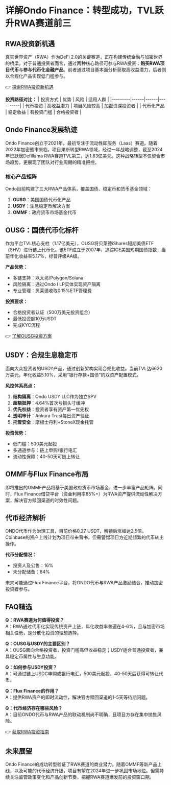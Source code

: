 # 详解Ondo Finance：转型成功，TVL跃升RWA赛道前三

## RWA投资新机遇
真实世界资产（RWA）作为DeFi 2.0的关键赛道，正在构建传统金融与加密世界的桥梁。对于普通投资者而言，通过两种核心路径可参与RWA投资：**购买RWA项目代币**与**参与代币化金融产品**。前者通过项目基本面分析获取高收益潜力，后者则以合规化产品实现低门槛参与。

👉 [探索RWA投资新机遇](https://bit.ly/okx_welcome)

**投资路径对比：**
| 投资方式 | 优势 | 风险 | 适用人群 |
|---------|------|------|----------|
| 代币投资 | 高收益潜力 | 项目风险较高 | 加密资深投资者 |
| 代币化产品 | 稳定收益 | 有投资门槛 | 合格投资者 |

## Ondo Finance发展轨迹
Ondo Finance创立于2021年，最初专注于流动性即服务（Laas）赛道。随着2022年加密熊市来临，项目果断转型RWA领域，经过一年战略调整，截至2024年已跃居Defillama RWA赛道TVL第三，达1.83亿美元。这种战略转型不仅契合市场趋势，更展现了团队对行业周期的精准把控。

### 核心产品矩阵
Ondo目前构建了三大RWA产品体系，覆盖国债、稳定币和货币基金领域：
1. **OUSG**：美国国债代币化产品
2. **USDY**：生息稳定币解决方案
3. **OMMF**：政府货币市场基金代币

## OUSG：国债代币化标杆
作为平台TVL核心支柱（1.17亿美元），OUSG将贝莱德iShares短期美债ETF（SHV）进行链上代币化。该ETF成立于2007年，追踪ICE美国短期国债指数，当前年化收益率5.17%，标普评级AA级。

**产品优势：**
- 多链支持：以太坊/Polygon/Solana
- 风险隔离：通过Ondo I LP实体实现资产隔离
- 专业管理：贝莱德收取0.15%ETF管理费

**投资要求：**
- 合格投资者认证（500万美元投资组合）
- 最低投资额10万USDT
- 完成KYC流程

👉 [了解OUSG投资方案](https://bit.ly/okx_welcome)

## USDY：合规生息稳定币
面向大众投资者的USDY产品，通过创新架构实现合规化收益。当前TVL达6620万美元，年化收益5.10%，采用"银行存款+国债"的双资产配置模式。

**风控体系亮点：**
1. **结构隔离**：Ondo USDY LLC作为独立SPV
2. **超额抵押**：4.64%首次亏损头寸缓冲
3. **优先权益**：投资者享有资产第一优先权
4. **透明审计**：Ankura Trust每日资产验证
5. **托管安全**：摩根士丹利+StoneX现金托管

**投资优势：**
- 低门槛：500美元起投
- 多通道参与：链上申购/银行电汇
- 流动性保障：40-50天可链上转让

## OMMF与Flux Finance布局
即将推出的OMMF产品将基于美国政府货币市场基金，进一步丰富产品矩阵。同时，Flux Finance借贷平台（资金利用率85%+）为RWA资产提供流动性解决方案，解决官方赎回渠道的时效性问题。

## 代币经济解析
ONDO代币作为治理工具，目前价格0.27 USDT，解锁后涨幅达2.5倍。Coinbase的资产上线计划为项目带来背书，但需警惕项目方近期频繁的代币转出操作。

**代币分配情况：**
- 投资人及公售：16%
- 未分配储备：84%

未来可能通过Flux Finance平台，将ONDO代币与RWA产品激励结合，推动加密投资者参与。

## FAQ精选

**Q：RWA赛道为何值得投资？**  
A：RWA通过代币化实现传统资产上链，年化收益率普遍在4-6%，且与加密市场相关性低，是分散化投资的理想选择。

**Q：OUSG与USDY的主要区别？**  
A：OUSG面向合格投资者，投资门槛高但收益稳定；USDY适合普通投资者，兼具稳定币属性与生息功能。

**Q：如何参与USDY投资？**  
A：可通过链上USDC申购或银行电汇，500美元起投，40-50天后获得可转让代币。

**Q：Flux Finance的作用？**  
A：提供RWA资产的即时流动性，解决官方赎回渠道的1-5天等待期问题。

**Q：代币经济存在哪些风险？**  
A：目前ONDO代币与RWA产品的联动机制尚不明确，且项目方存在集中抛售风险。

👉 [获取RWA投资指南](https://bit.ly/okx_welcome)

## 未来展望
Ondo Finance的成功转型验证了RWA赛道的商业潜力。随着OMMF等新产品上线，以及可能的代币经济升级，项目有望在2024年进一步巩固市场地位。但需持续关注监管政策变化和产品创新节奏，把握RWA赛道爆发前的投资窗口期。